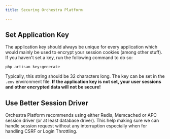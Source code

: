 ```yaml
---
title: Securing Orchestra Platform

---
```


<a name="set-application-key"></a>
## Set Application Key

The application key should always be unique for every application which would mainly be used to encrypt your session cookies (among other stuff). If you haven't set a key, run the following command to do so:

    php artisan key:generate

Typically, this string should be 32 characters long. The key can be set in the `.env` environment file. **If the application key is not set, your user sessions and other encrypted data will not be secure!**

<a name="use-better-session-driver"></a>
## Use Better Session Driver

Orchestra Platform recommends using either Redis, Memcached or APC session driver (or at least database driver). This help making sure we can handle session request without any interruption especially when for handling CSRF or Login Throttling.

